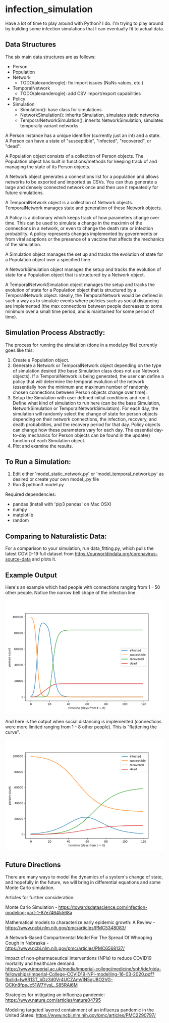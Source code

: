 # infection_simulation

Have a lot of time to play around with Python? I do. I'm trying to play around
by building some infection simulations that I can eventually fit to actual data.

## Data Structures
The six main data structures are as follows:
- Person
- Population
- Network
  - TODO(alexanderogle): fix import issues (NaNs values, etc.)
- TemporalNetwork
  - TODO(alexanderogle): add CSV import/export capabilities
- Policy
- Simulation
  - Simulation(): base class for simulations
  - NetworkSimulation(): inherits Simulation, simulates static networks
  - TemporalNetworkSimulation(): inherits NetworkSimulation, simulates temporally
  variant networks

A Person instance has a unique identifier (currently just an int) and a state.
A Person can have a state of "susceptible", "infected", "recovered", or "dead".

A Population object consists of a collection of Person objects. The Population
object has built in functions/methods for keeping track of and managing the
state of its Person objects.

A Network object generates a connections list for a population and allows networks
to be exported and imported as CSVs. You can thus generate a large and densely
connected network once and then use it repeatedly for future simulations.

A TemporalNetwork object is a collection of Network objects. TemporalNetwork
manages state and generation of these Network objects.

A Policy is a dictionary which keeps track of how parameters change over time.
This can be used to simulate a change in the max/min of the connections in a network,
or even to change the death rate or infection probability. A policy represents
changes implemented by governments or from viral adaptions or the presence of a
vaccine that affects the mechanics of the simulation.

A Simulation object manages the set up and tracks the evolution of state for a
Population object over a specified time.

A NetworkSimulation object manages the setup and tracks the evolution of state for
a Population object that is structured by a Network object.

A TemporalNetworkSimulation object manages the setup and tracks the evolution of state
for a Population object that is structured by a TemporalNetwork object. Ideally,
the TemporalNetwork would be defined in such a way as to simulate events where
policies such as social distancing are implemented (the max connections between
people decreases to some minimum over a small time period, and is maintained for
some period of time).

## Simulation Process Abstractly:
The process for running the simulation (done in a model.py file) currently goes like this:
1. Create a Population object.
2. Generate a Network or TemporalNetwork object depending on the type of simulation
desired (the base Simulation class does not use Network objects). If a TemporalNetwork
is being generated, the user can define a policy that will determine the temporal
evolution of the network (essentially how the minimum and maximum number of randomly
chosen connections between Person objects change over time).
3. Setup the Simulation with user defined initial conditions and run it.
Define what kind of simulation to run here (can be the base Simulation, NetworkSimulation
or TemporalNetworkSimulation). For each day, the simulation will randomly select
the change of state for person objects depending on their network connections,
the infection, recovery, and death probabilities, and the recovery period for that day.
Policy objects can change how these parameters vary for each day. The essential
day-to-day mechanics for Person objects can be found in the update() function of
each Simulation object. 
4. Plot and examine the results.

## To Run a Simulation:
1. Edit either 'model_static_network.py' or 'model_temporal_network.py' as desired
or create your own model_.py file
2. Run $ python3 model.py

Required dependencies:
- pandas (install with 'pip3 pandas' on Mac OSX)
- numpy
- matplotlib
- random

## Comparing to Naturalistic Data:
For a comparison to your simulation, run data_fitting.py, which pulls the latest
COVID-19 full dataset from https://ourworldindata.org/coronavirus-source-data and plots it.

## Example Output
Here's an example which had people with connections ranging from 1 - 50 other people.
Notice the narrow bell shape of the infection line.

![SRI Model with moderately dense network (max connections of 50)](example1_max_connections_50.png)

And here is the output when social distancing is implemented (connections were more limited
ranging from 1 - 8 other people). This is "flattening the curve".

![SRI model with light network (max connections of 8)](example2_max_connections_8.png)

## Future Directions
There are many ways to model the dynamics of a system's change of state, and
hopefully in the future, we will bring in differential equations and some Monte
Carlo simulation.

Articles for further consideration:

  Monte Carlo Simulation - https://towardsdatascience.com/infection-modeling-part-1-87e74645568a

  Mathematical models to characterize early epidemic growth: A Review - https://www.ncbi.nlm.nih.gov/pmc/articles/PMC5348083/

  A Network-Based Compartmental Model For The Spread Of Whooping Cough In Nebraska - https://www.ncbi.nlm.nih.gov/pmc/articles/PMC6568137/

  Impact of non-pharmaceutical interventions (NPIs) to reduce COVID19 mortality and healthcare demand: https://www.imperial.ac.uk/media/imperial-college/medicine/sph/ide/gida-fellowships/Imperial-College-COVID19-NPI-modelling-16-03-2020.pdf?fbclid=IwAR13T_bDz3d0Vr4UCZAmVIN5gU8O2VG-OCKn8fpeJc51W7YysL_S85RAi6M

  Strategies for mitigating an influenza pandemic: https://www.nature.com/articles/nature04795

  Modeling targeted layered containment of an influenza pandemic in the United States: https://www.ncbi.nlm.nih.gov/pmc/articles/PMC2290797/

